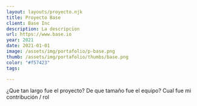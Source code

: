 ```yaml
---
layout: layouts/proyecto.njk
title: Proyecto Base
client: Base Inc
description: La descripcion
url: https://www.base.io
year: 2021
date: 2021-01-01
image: /assets/img/portafolio/p-base.png
thumb: /assets/img/portafolio/thumbs/base.png
color: "#f57423"
tags:

---
```


¿Que tan largo fue el proyecto?
De que tamaño fue el equipo?
Cual fue mi contribución / rol
